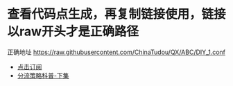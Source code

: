 # 查看代码点生成，再复制链接使用，链接以raw开头才是正确路径

正确地址
https://raw.githubusercontent.com/ChinaTudou/QX/ABC/DIY_1.conf

* [点击订阅](https://raw.githubusercontent.com/ChinaTudou/QX/ABC/DIY_1.conf)
* [分流策略科普-下集](https://we.be/fd6gRfxwrF4)
